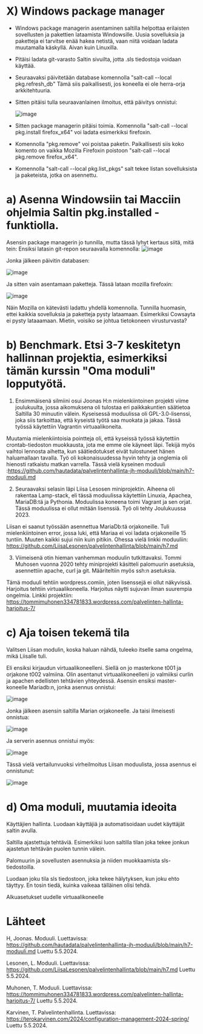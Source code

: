 # X) Windows package manager
- Windows package managerin asentaminen saltilla helpottaa erilaisten sovellusten ja pakettien lataamista Windowsille. Uusia sovelluksia ja paketteja ei tarvitse enää hakea 
netistä, vaan niitä voidaan ladata muutamalla käskyllä. Aivan kuin Linuxilla. 
- Pitäisi ladata git-varasto Saltin sivuilta, jotta .sls tiedostoja voidaan käyttää.
- Seuraavaksi päivitetään database komennolla "salt-call --local pkg.refresh_db" Tämä siis paikallisesti, jos koneella ei ole herra-orja arkkitehtuuria.
- Sitten pitäisi tulla seuraavanlainen ilmoitus, että päivitys onnistui:

  ![image](https://github.com/LeeviHuttunen/Palvelintenhallinta/assets/165004822/27114151-fde7-4789-a3af-44f61a05f0c3)

- Sitten package managerin pitäisi toimia. Komennolla "salt-call --local pkg.install firefox_x64" voi ladata esimerkiksi firefoxin. 
- Komennolla "pkg.remove" voi poistaa paketin. Paikallisesti siis koko komento on vaikka Mozilla Firefoxin poistoon "salt-call --local pkg.remove firefox_x64".
- Komennolla "salt-call --local pkg.list_pkgs" salt tekee listan sovelluksista ja paketeista, jotka on asennettu.

# a)  Asenna Windowsiin tai Macciin ohjelmia Saltin pkg.installed -funktiolla.
Asensin package managerin jo tunnilla, mutta tässä lyhyt kertaus siitä, mitä tein:
Ensiksi latasin git-repon seuraavalla komennolla: 
![image](https://github.com/LeeviHuttunen/Palvelintenhallinta/assets/165004822/2f88f0f9-0b1a-4964-b109-0ab0a06e9b0e)

Jonka jälkeen päivitin databasen:

![image](https://github.com/LeeviHuttunen/Palvelintenhallinta/assets/165004822/664d286b-8baa-4ab3-a874-6af57722c081)

Ja sitten vain asentamaan paketteja. Tässä lataan mozilla firefoxin:

![image](https://github.com/LeeviHuttunen/Palvelintenhallinta/assets/165004822/df9ec09e-1732-4fa1-ac71-6b6475e5897f)

Näin Mozilla on kätevästi ladattu yhdellä komennolla. Tunnilla huomasin, ettei kaikkia sovelluksia ja paketteja pysty lataamaan. Esimerkiksi Cowsayta ei pysty lataaamaan.
Mietin, voisiko se johtua tietokoneen virusturvasta?


# b) Benchmark. Etsi 3-7 keskitetyn hallinnan projektia, esimerkiksi tämän kurssin "Oma moduli" lopputyötä.

1. Ensimmäisenä silmiini osui Joonas H:n mielenkiintoinen projekti viime joulukuulta, jossa aikomuksena oli tulostaa eri paikkakuntien säätietoa Saltilla 30 minuutin välein.
Kyseisessä moduulissa oli GPL-3.0-lisenssi, joka siis tarkoittaa, että kyseistä työtä saa muokata ja jakaa. Tässä työssä käytettiin Vagrantin virtuaalikoneita.

Muutamia mielenkiintoisia pointteja oli, että kyseissä työssä käytettiin crontab-tiedoston muokkausta, jota me emme ole käyneet läpi. Tekijä myös vaihtoi lennosta aihetta,
kun säätiedotukset eivät tulostuneet hänen haluamallaan tavalla. Työ oli kokonaisuudessa hyvin tehty ja onglemia oli hienosti ratkaistu matkan varrella. 
Tässä vielä kyseinen moduuli :https://github.com/hautadata/palvelintenhallinta-jh-moduuli/blob/main/h7-moduuli.md

2. Seuraavaksi selasin läpi Liisa Lesosen miniprojektin. Aiheena oli rakentaa Lamp-stack, eli tässä moduulissa käytettiin Linuxia, Apachea, MariaDB:tä ja Pythonia.
Moduulissa koneena toimi Vagrant ja sen orjat. Tässä moduulissa ei ollut mitään lisenssiä. Työ oli tehty Joulukuussa 2023.

Liisan ei saanut työssään asennettua MariaDb:tä orjakoneille. Tuli mielenkiintoinen error, jossa luki, että Mariaa ei voi ladata orjakoneille 15 tuntiin. 
Muuten kaikki sujui niin kuin pitikin. Ohessa vielä linkki moduuliin: https://github.com/LiisaLesonen/palvelintenhallinta/blob/main/h7.md

3. Viimeisenä otin hieman vanhemman moduulin tutkittavaksi. Tommi Muhosen vuonna 2020 tehty miniprojekti käsitteli palomuurin asetuksia, asennettiin apache, curl ja git.
Määriteltiin myös ssh:n asetuksia.

Tämä moduuli tehtiin wordpress.comiin, joten lisenssejä ei ollut näkyvissä. Harjoitus tehtiin virtuaalikoneella. Harjoitus näytti sujuvan ilman suurempia ongelmia. 
Linkki projektiin: https://tommimuhonen334781833.wordpress.com/palvelinten-hallinta-harjoitus-7/


# c) Aja toisen tekemä tila

Valitsen Liisan modulin, koska haluan nähdä, tuleeko itselle sama ongelma, mikä Liisalle tuli.

Eli ensiksi kirjaudun virtuaalikoneelleni. Siellä on jo masterkone t001 ja orjakone t002 valmiina. Olin asentanut virtuaalikoneelleni jo valmiiksi curlin ja apachen edellisten tehtävien yhteydessä. 
Asensin ensiksi master-koneelle Mariadb:n, jonka asennus onnistui: 

![image](https://github.com/LeeviHuttunen/Palvelintenhallinta/assets/165004822/6430a622-da8c-42c2-9b15-9dc460c698b8)

Jonka jälkeen asensin saltilla Marian orjakoneelle. Ja taisi ilmeisesti onnistua:

![image](https://github.com/LeeviHuttunen/Palvelintenhallinta/assets/165004822/bf5b9c75-c349-4ede-9a51-64931fc400c3)

Ja serverin asennus onnistui myös:

![image](https://github.com/LeeviHuttunen/Palvelintenhallinta/assets/165004822/ef2fd487-d953-46d4-acc9-7aa0e5e762f8)

Tässä vielä vertailunvuoksi virheilmoitus Liisan moduulista, jossa asennus ei onnistunut:

![image](https://github.com/LeeviHuttunen/Palvelintenhallinta/assets/165004822/997471f1-3b71-465d-9c2c-1e84251f431f)


# d) Oma moduli, muutamia ideoita

Käyttäjien hallinta. Luodaan käyttäjiä ja automatisoidaan uudet käyttäjät saltin avulla.

Saltilla ajastettuja tehtäviä. Esimerkiksi luon saltilla tilan joka tekee jonkun ajastetun tehtävän puolen tunnin välein.

Palomuurin ja sovellusten asennuksia ja niiden muokkaamista sls-tiedostoilla.

Luodaan joku tila sls tiedostoon, joka tekee hälytyksen, kun joku ehto täyttyy. En tosin tiedä, kuinka vaikeaa tälläinen olisi tehdä.

Alkuasetukset uudelle virtuaalikoneelle

# Lähteet

H, Joonas. Moduuli. Luettavissa: https://github.com/hautadata/palvelintenhallinta-jh-moduuli/blob/main/h7-moduuli.md Luettu 5.5.2024.

Lesonen, L. Moduuli. Luettavissa: https://github.com/LiisaLesonen/palvelintenhallinta/blob/main/h7.md Luettu 5.5.2024.

Muhonen, T. Moduuli. Luettavissa: https://tommimuhonen334781833.wordpress.com/palvelinten-hallinta-harjoitus-7/ Luettu 5.5.2024.

Karvinen, T. Palvelintenhallinta. Luettavissa: https://terokarvinen.com/2024/configuration-management-2024-spring/ Luettu 5.5.2024.



